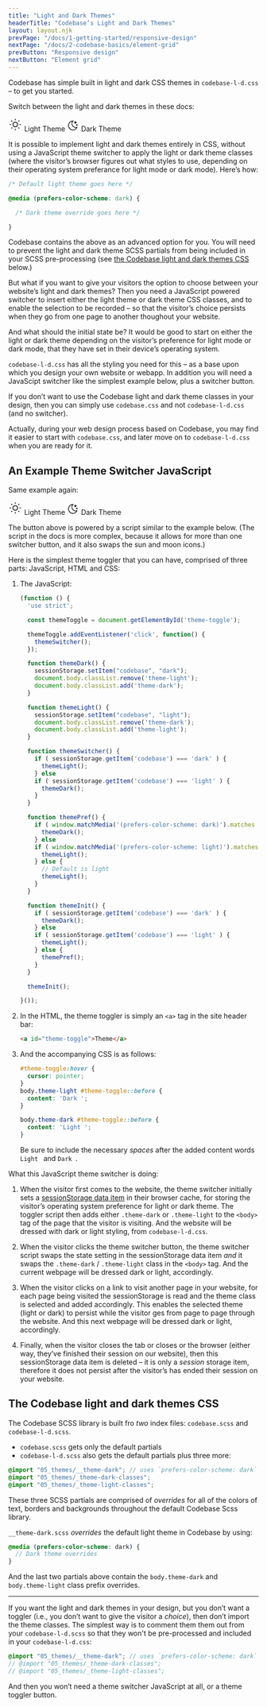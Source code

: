 ```yaml
---
title: "Light and Dark Themes"
headerTitle: "Codebase’s Light and Dark Themes"
layout: layout.njk
prevPage: "/docs/1-getting-started/responsive-design"
nextPage: "/docs/2-codebase-basics/element-grid"
prevButton: "Responsive design"
nextButton: "Element grid"
---
```


<p class="t-lg t-thin">Codebase has simple built in light and dark CSS themes in <code>codebase-l-d.css</code> – to get you started.</p>

Switch between the light and dark themes in these docs: 

<a class="btn btn-primary theme-toggle mb-3" style="width: 156px;">
  <span class="theme-sun flex flex-middle">
    <svg xmlns="http://www.w3.org/2000/svg" class="icon icon-tabler icon-tabler-sun" width="28" height="28" viewBox="0 0 24 24" stroke-width="1.5" stroke="currentColor" fill="none" stroke-linecap="round" stroke-linejoin="round"><path stroke="none" d="M0 0h24v24H0z" fill="none"/><circle cx="12" cy="12" r="4" /><path d="M3 12h1m8 -9v1m8 8h1m-9 8v1m-6.4 -15.4l.7 .7m12.1 -.7l-.7 .7m0 11.4l.7 .7m-12.1 -.7l-.7 .7" /></svg>
    <span>Light Theme</span>
  </span>
  <span class="theme-moon flex flex-middle">
    <svg xmlns="http://www.w3.org/2000/svg" class="icon icon-tabler icon-tabler-moon-stars" width="24" height="24" viewBox="0 0 24 24" stroke-width="1.5" stroke="currentColor" fill="none" stroke-linecap="round" stroke-linejoin="round"><path stroke="none" d="M0 0h24v24H0z" fill="none"/><path d="M12 3c.132 0 .263 0 .393 0a7.5 7.5 0 0 0 7.92 12.446a9 9 0 1 1 -8.313 -12.454z" /><path d="M17 4a2 2 0 0 0 2 2a2 2 0 0 0 -2 2a2 2 0 0 0 -2 -2a2 2 0 0 0 2 -2" /><path d="M19 11h2m-1 -1v2" /></svg>
    <span>Dark Theme</span>
  </span>
</a>

It is possible to implement light and dark themes entirely in CSS, without using a JavaScript theme switcher to apply the light or dark theme classes (where the visitor’s browser figures out what styles to use, depending on their operating system preferance for light mode or dark mode). Here’s how:

```css
/* Default light theme goes here */

@media (prefers-color-scheme: dark) {

  /* Dark theme override goes here */

}
```

Codebase contains the above as an advanced option for you. You will need to prevent the light and dark theme SCSS partials from being included in your SCSS pre-processing (see [the Codebase light and dark themes CSS](#the-codebase-light-and-dark-themes-css) below.)

But what if you want to give your visitors the option to choose between your website’s light and dark themes? Then you need a JavaScript powered switcher to insert either the light theme or dark theme CSS classes, and to enable the selection to be recorded – so that the visitor’s choice persists when they go from one page to another thoughout your website.

And what should the initial state be? It would be good to start on either the light or dark theme depending on the visitor’s preference for light mode or dark mode, that they have set in their device’s operating system.

`codebase-l-d.css` has all the styling you need for this – as a base upon which you design your own website or webapp. In addition you will need a JavaScipt switcher like the simplest example below, plus a switcher button.

<div class="bl-heavy b-color-primary bg-color-primary-alt mb-3 p-2">
  <p>If you don’t want to use the Codebase light and dark theme classes in your design, then you can simply use <code>codebase.css</code> and not <code>codebase-l-d.css</code> (and no switcher).
  <p class="mb-0">Actually, during your web design process based on Codebase, you may find it easier to start with <code>codebase.css</code>, and later move on to <code>codebase-l-d.css</code> when you are ready for it.</p>
</div>

## An Example Theme Switcher JavaScript

Same example again:

<a class="btn btn-primary theme-toggle mb-3 " style="width: 156px;">
  <span class="theme-sun flex flex-middle">
    <svg xmlns="http://www.w3.org/2000/svg" class="icon icon-tabler icon-tabler-sun" width="28" height="28" viewBox="0 0 24 24" stroke-width="1.5" stroke="currentColor" fill="none" stroke-linecap="round" stroke-linejoin="round"><path stroke="none" d="M0 0h24v24H0z" fill="none"/><circle cx="12" cy="12" r="4" /><path d="M3 12h1m8 -9v1m8 8h1m-9 8v1m-6.4 -15.4l.7 .7m12.1 -.7l-.7 .7m0 11.4l.7 .7m-12.1 -.7l-.7 .7" /></svg>
    <span>Light Theme</span>
  </span>
  <span class="theme-moon flex flex-middle">
    <svg xmlns="http://www.w3.org/2000/svg" class="icon icon-tabler icon-tabler-moon-stars" width="24" height="24" viewBox="0 0 24 24" stroke-width="1.5" stroke="currentColor" fill="none" stroke-linecap="round" stroke-linejoin="round"><path stroke="none" d="M0 0h24v24H0z" fill="none"/><path d="M12 3c.132 0 .263 0 .393 0a7.5 7.5 0 0 0 7.92 12.446a9 9 0 1 1 -8.313 -12.454z" /><path d="M17 4a2 2 0 0 0 2 2a2 2 0 0 0 -2 2a2 2 0 0 0 -2 -2a2 2 0 0 0 2 -2" /><path d="M19 11h2m-1 -1v2" /></svg>
    <span>Dark Theme</span>
  </span>
</a>

The button above is powered by a script similar to the example below. (The script in the docs is more complex, because it allows for more than one switcher button, and it also swaps the sun and moon icons.)

Here is the simplest theme toggler that you can have, comprised of three parts: JavaScript, HTML and CSS:

1. The JavaScript:

    ```js
    (function () {
      'use strict';

      const themeToggle = document.getElementById('theme-toggle');

      themeToggle.addEventListener('click', function() {
        themeSwitcher();
      });

      function themeDark() {
        sessionStorage.setItem("codebase", "dark");
        document.body.classList.remove('theme-light');
        document.body.classList.add('theme-dark');
      }

      function themeLight() {
        sessionStorage.setItem("codebase", "light");
        document.body.classList.remove('theme-dark');
        document.body.classList.add('theme-light');
      }

      function themeSwitcher() {
        if ( sessionStorage.getItem('codebase') === 'dark' ) {
          themeLight();
        } else
        if ( sessionStorage.getItem('codebase') === 'light' ) {
          themeDark();
        }
      }

      function themePref() {
        if ( window.matchMedia('(prefers-color-scheme: dark)').matches ) {
          themeDark();
        } else
        if ( window.matchMedia('(prefers-color-scheme: light)').matches ) {
          themeLight();
        } else {
          // Default is light
          themeLight();
        }
      }

      function themeInit() {
        if ( sessionStorage.getItem('codebase') === 'dark' ) {
          themeDark();
        } else
        if ( sessionStorage.getItem('codebase') === 'light' ) {
          themeLight();
        } else {
          themePref();
        }
      }

      themeInit();

    }());
    ```

2. In the HTML, the theme toggler is simply an `<a>` tag in the site header bar:

    ```html
    <a id="theme-toggle">Theme</a>
    ```

3. And the accompanying CSS is as follows:

    ```css
    #theme-toggle:hover {
      cursor: pointer;
    }
    body.theme-light #theme-toggle::before {
      content: 'Dark ';
    }

    body.theme-dark #theme-toggle::before {
      content: 'Light ';
    }
    ```
    Be sure to include the necessary _spaces_ after the added content words `Light ` and `Dark `.

What this JavaScript theme switcher is doing:

1. When the visitor first comes to the website, the theme switcher initially sets a [sessionStorage data item](https://javascript.info/localstorage#sessionstorage) in their browser cache, for storing the visitor’s operating system preference for light or dark theme. The toggler script then adds either `.theme-dark` or `.theme-light` to the `<body>` tag of the page that the visitor is visiting. And the website will be dressed with dark or light styling, from `codebase-l-d.css`.

2. When the visitor clicks the theme switcher button, the theme switcher script swaps the state setting in the sessionStorage data item _and_ it swaps the `.theme-dark` / `.theme-light` class in the `<body>` tag. And the current webpage will be dressed dark or light, accordingly.

3. When the visitor clicks on a link to visit another page in your website, for each page being visited the sessionStorage is read and the theme class is selected and added accordingly. This enables the selected theme (light or dark) to persist while the visitor ges from page to page through the website. And this next webpage will be dressed dark or light, accordingly.

4. Finally, when the visitor closes the tab or closes or the browser (either way, they’ve finished their session on our website), then this sessionStorage data item is deleted – it is only a _session_ storage item, therefore it does not persist after the visitor’s has ended their session on your website.

## The Codebase light and dark themes CSS

The Codebase SCSS library is built fro _two_ index files: `codebase.scss` and `codebase-l-d.scss`.

* `codebase.scss` gets only the default partials
* `codebase-l-d.scss` also gets the default partials plus three more:

```scss
@import "05_themes/__theme-dark"; // uses `prefers-color-scheme: dark`
@import "05_themes/_theme-dark-classes";
@import "05_themes/_theme-light-classes";
```

These three SCSS partials are comprised of _overrides_ for all of the colors of text, borders and backgrounds throughout the default Codebase Scss library.

`__theme-dark.scss` _overrides_ the default light theme in Codebase by using:

```scss
@media (prefers-color-scheme: dark) {
  // Dark theme overrides
}
```

And the last two partials above contain the `body.theme-dark` and `body.theme-light` class prefix overrides.

***

If you want the light and dark themes in your design, but you don’t want a toggler (i.e., you don’t want to give the visitor a _choice_), then don’t import the theme classes. The simplest way is to comment them them out from your `codebase-l-d.scss` so that they won't be pre-processed and included in your `codebase-l-d.css`:

```scss
@import "05_themes/__theme-dark"; // uses `prefers-color-scheme: dark`
// @import "05_themes/_theme-dark-classes";
// @import "05_themes/_theme-light-classes";
```

And then you won’t need a theme switcher JavaScript at all, or a theme toggler button.